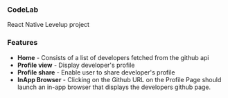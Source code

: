 ### CodeLab
React Native Levelup project

### Features
* **Home** - Consists of a list of developers fetched from the github api
* **Profile view** - Display developer's profile
* **Profile share** - Enable user to share developer's profile
* **InApp Browser** - Clicking on the Github URL on the Profile Page should launch an in-app browser that displays the developers github page.
